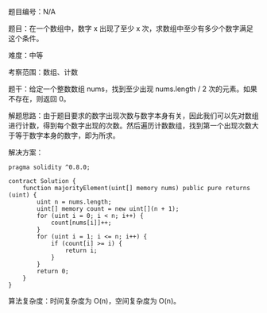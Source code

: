 题目编号：N/A

题目：在一个数组中，数字 x 出现了至少 x 次，求数组中至少有多少个数字满足这个条件。

难度：中等

考察范围：数组、计数

题干：给定一个整数数组 nums，找到至少出现 nums.length / 2 次的元素。如果不存在，则返回 0。

解题思路：由于题目要求的数字出现次数与数字本身有关，因此我们可以先对数组进行计数，得到每个数字出现的次数。然后遍历计数数组，找到第一个出现次数大于等于数字本身的数字，即为所求。

解决方案：

```solidity
pragma solidity ^0.8.0;

contract Solution {
    function majorityElement(uint[] memory nums) public pure returns (uint) {
        uint n = nums.length;
        uint[] memory count = new uint[](n + 1);
        for (uint i = 0; i < n; i++) {
            count[nums[i]]++;
        }
        for (uint i = 1; i <= n; i++) {
            if (count[i] >= i) {
                return i;
            }
        }
        return 0;
    }
}
```

算法复杂度：时间复杂度为 O(n)，空间复杂度为 O(n)。